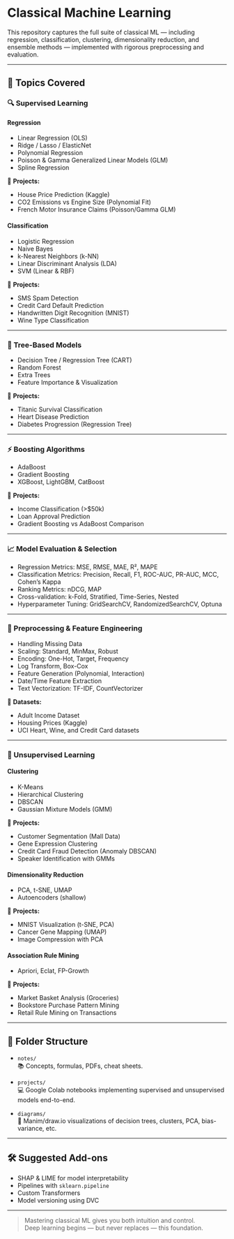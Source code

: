 # Classical Machine Learning

This repository captures the full suite of classical ML — including regression, classification, clustering, dimensionality reduction, and ensemble methods — implemented with rigorous preprocessing and evaluation.

---

## 🧠 Topics Covered

### 🔍 Supervised Learning

#### Regression
- Linear Regression (OLS)
- Ridge / Lasso / ElasticNet
- Polynomial Regression
- Poisson & Gamma Generalized Linear Models (GLM)
- Spline Regression

📌 **Projects:**
- House Price Prediction (Kaggle)
- CO2 Emissions vs Engine Size (Polynomial Fit)
- French Motor Insurance Claims (Poisson/Gamma GLM)

#### Classification
- Logistic Regression
- Naive Bayes
- k-Nearest Neighbors (k-NN)
- Linear Discriminant Analysis (LDA)
- SVM (Linear & RBF)

📌 **Projects:**
- SMS Spam Detection
- Credit Card Default Prediction
- Handwritten Digit Recognition (MNIST)
- Wine Type Classification

---

### 🌲 Tree-Based Models
- Decision Tree / Regression Tree (CART)
- Random Forest
- Extra Trees
- Feature Importance & Visualization

📌 **Projects:**
- Titanic Survival Classification
- Heart Disease Prediction
- Diabetes Progression (Regression Tree)

---

### ⚡ Boosting Algorithms
- AdaBoost
- Gradient Boosting
- XGBoost, LightGBM, CatBoost

📌 **Projects:**
- Income Classification (>$50k)
- Loan Approval Prediction
- Gradient Boosting vs AdaBoost Comparison

---

### 📈 Model Evaluation & Selection
- Regression Metrics: MSE, RMSE, MAE, R², MAPE
- Classification Metrics: Precision, Recall, F1, ROC-AUC, PR-AUC, MCC, Cohen’s Kappa
- Ranking Metrics: nDCG, MAP
- Cross-validation: k-Fold, Stratified, Time-Series, Nested
- Hyperparameter Tuning: GridSearchCV, RandomizedSearchCV, Optuna

---

### 🧼 Preprocessing & Feature Engineering
- Handling Missing Data
- Scaling: Standard, MinMax, Robust
- Encoding: One-Hot, Target, Frequency
- Log Transform, Box-Cox
- Feature Generation (Polynomial, Interaction)
- Date/Time Feature Extraction
- Text Vectorization: TF-IDF, CountVectorizer

📌 **Datasets:**
- Adult Income Dataset
- Housing Prices (Kaggle)
- UCI Heart, Wine, and Credit Card datasets

---

### 🤖 Unsupervised Learning

#### Clustering
- K-Means
- Hierarchical Clustering
- DBSCAN
- Gaussian Mixture Models (GMM)

📌 **Projects:**
- Customer Segmentation (Mall Data)
- Gene Expression Clustering
- Credit Card Fraud Detection (Anomaly DBSCAN)
- Speaker Identification with GMMs

#### Dimensionality Reduction
- PCA, t-SNE, UMAP
- Autoencoders (shallow)

📌 **Projects:**
- MNIST Visualization (t-SNE, PCA)
- Cancer Gene Mapping (UMAP)
- Image Compression with PCA

#### Association Rule Mining
- Apriori, Eclat, FP-Growth

📌 **Projects:**
- Market Basket Analysis (Groceries)
- Bookstore Purchase Pattern Mining
- Retail Rule Mining on Transactions

---

## 📁 Folder Structure

- `notes/`  
  📚 Concepts, formulas, PDFs, cheat sheets.

- `projects/`  
  💻 Google Colab notebooks implementing supervised and unsupervised models end-to-end.

- `diagrams/`  
  🎨 Manim/draw.io visualizations of decision trees, clusters, PCA, bias-variance, etc.

---

## 🛠️ Suggested Add-ons
- SHAP & LIME for model interpretability
- Pipelines with `sklearn.pipeline`
- Custom Transformers
- Model versioning using DVC

---

> Mastering classical ML gives you both intuition and control.  
> Deep learning begins — but never replaces — this foundation.
